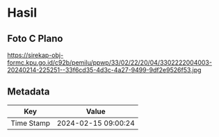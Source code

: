 # Hasil

## Foto C Plano

https://sirekap-obj-formc.kpu.go.id/c92b/pemilu/ppwp/33/02/22/20/04/3302222004003-20240214-225251--33f6cd35-4d3c-4a27-9499-9df2e9526f53.jpg


## Metadata

| Key        | Value               |
| ---------- | ------------------- |
| Time Stamp | 2024-02-15 09:00:24 |



